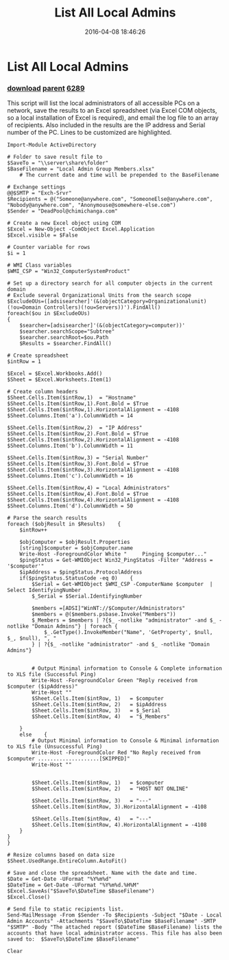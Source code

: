 ﻿---
pid:            6288
parent:         6287
children:       6289
poster:         AlphaSun
title:          List All Local Admins
date:           2016-04-08 18:46:26
description:    This script will list the local administrators of all accessible PCs on a network, save the results to an Excel spreadsheet (via Excel COM objects, so a local installation of Excel is required), and email the log file to an array of recipients. Also included in the results are the IP address and Serial number of the PC. Lines to be customized are highlighted.
format:         posh
---

# List All Local Admins

### [download](6288.ps1) [parent](6287.md) [6289](6289.md)

This script will list the local administrators of all accessible PCs on a network, save the results to an Excel spreadsheet (via Excel COM objects, so a local installation of Excel is required), and email the log file to an array of recipients. Also included in the results are the IP address and Serial number of the PC. Lines to be customized are highlighted.

```posh
Import-Module ActiveDirectory

# Folder to save result file to
$SaveTo = "\\server\share\folder"
$BaseFilename = "Local Admin Group Members.xlsx"
	# The current date and time will be prepended to the BaseFilename

# Exchange settings
@@$SMTP = "Exch-Srvr"
$Recipients = @("Someone@anywhere.com", "SomeoneElse@anywhere.com", "Nobody@anywhere.com", "Anonymouse@somewhere-else.com")
$Sender = "DeadPool@chimichanga.com"

# Create a new Excel object using COM
$Excel = New-Object -ComObject Excel.Application
$Excel.visible = $False

# Counter variable for rows
$i = 1

# WMI Class variables
$WMI_CSP = "Win32_ComputerSystemProduct"

# Set up a directory search for all computer objects in the current domain
# Exclude several Organizational Units from the search scope
$ExcludeOUs=([adsisearcher]'(&(objectCategory=Organizationalunit)(!ou=Domain Controllers)(!ou=Servers))').FindAll()
foreach($ou in $ExcludeOUs)
{
	$searcher=[adsisearcher]'(&(objectCategory=computer))'
	$searcher.searchScope="Subtree"
	$searcher.searchRoot=$ou.Path
	$Results = $searcher.FindAll()

# Create spreadsheet
$intRow = 1

$Excel = $Excel.Workbooks.Add()
$Sheet = $Excel.Worksheets.Item(1)

# Create column headers
$Sheet.Cells.Item($intRow,1)  = "Hostname"
$Sheet.Cells.Item($intRow,1).Font.Bold = $True
$Sheet.Cells.Item($intRow,1).HorizontalAlignment = -4108
$Sheet.Columns.Item('a').ColumnWidth = 14

$Sheet.Cells.Item($intRow,2)  = "IP Address"
$Sheet.Cells.Item($intRow,2).Font.Bold = $True
$Sheet.Cells.Item($intRow,2).HorizontalAlignment = -4108
$Sheet.Columns.Item('b').ColumnWidth = 11

$Sheet.Cells.Item($intRow,3) = "Serial Number"
$Sheet.Cells.Item($intRow,3).Font.Bold = $True
$Sheet.Cells.Item($intRow,3).HorizontalAlignment = -4108
$Sheet.Columns.Item('c').ColumnWidth = 16

$Sheet.Cells.Item($intRow,4) = "Local Administrators"
$Sheet.Cells.Item($intRow,4).Font.Bold = $True
$Sheet.Cells.Item($intRow,4).HorizontalAlignment = -4108
$Sheet.Columns.Item('d').ColumnWidth = 50

# Parse the search results
foreach ($objResult in $Results)	{
	$intRow++

	$objComputer = $objResult.Properties
	[string]$computer = $objComputer.name
	Write-Host -ForegroundColor White "     Pinging $computer..."
	$pingStatus = Get-WMIObject Win32_PingStatus -Filter "Address = '$computer'"
	$ipAddress = $pingStatus.ProtocolAddress
	if($pingStatus.StatusCode -eq 0)	{
		$Serial = Get-WMIObject $WMI_CSP -ComputerName $computer  |  Select IdentifyingNumber
		$_Serial = $Serial.IdentifyingNumber

		$members =[ADSI]"WinNT://$Computer/Administrators"
		$members = @($members.psbase.Invoke("Members"))
		$_Members = $members | ?{$_ -notlike "administrator" -and $_ -notlike "Domain Admins"} | foreach {
			$_.GetType().InvokeMember("Name", 'GetProperty', $null, $_, $null), ", "
		} | ?{$_ -notlike "administrator" -and $_ -notlike "Domain Admins"}


		# Output Minimal information to Console & Complete information to XLS file (Successful Ping)
		Write-Host -ForegroundColor Green "Reply received from $computer ($ipAddress)"
		Write-Host ""
		$Sheet.Cells.Item($intRow, 1)   = $computer
		$Sheet.Cells.Item($intRow, 2)   = $ipAddress
		$Sheet.Cells.Item($intRow, 3)   = $_Serial
		$Sheet.Cells.Item($intRow, 4)   = "$_Members"

	}
	else	{
		# Output Minimal information to Console & Minimal information to XLS file (Unsuccessful Ping)
		Write-Host -ForegroundColor Red "No Reply received from $computer ....................[SKIPPED]"
		Write-Host ""


		$Sheet.Cells.Item($intRow, 1)   = $computer
		$Sheet.Cells.Item($intRow, 2)   = "HOST NOT ONLINE"

		$Sheet.Cells.Item($intRow, 3)   = "---"
		$Sheet.Cells.Item($intRow, 3).HorizontalAlignment = -4108
		
		$Sheet.Cells.Item($intRow, 4)   = "---"
		$Sheet.Cells.Item($intRow, 4).HorizontalAlignment = -4108
	}
}
}

# Resize columns based on data size
$Sheet.UsedRange.EntireColumn.AutoFit()

# Save and close the spreadsheet. Name with the date and time.
$Date = Get-Date -UFormat "%Y%m%d"
$DateTime = Get-Date -UFormat "%Y%m%d.%H%M"
$Excel.SaveAs("$SaveTo\$DateTime $BaseFilename")
$Excel.Close()

# Send file to static recipients list.
Send-MailMessage -From $Sender -To $Recipients -Subject "$Date - Local Admin Accounts" -Attachments "$SaveTo\$DateTime $BaseFilename" -SMTP "$SMTP" -Body "The attached report ($DateTime $BaseFilename) lists the accounts that have local administrator access. This file has also been saved to:  $SaveTo\$DateTime $BaseFilename"

Clear
```
